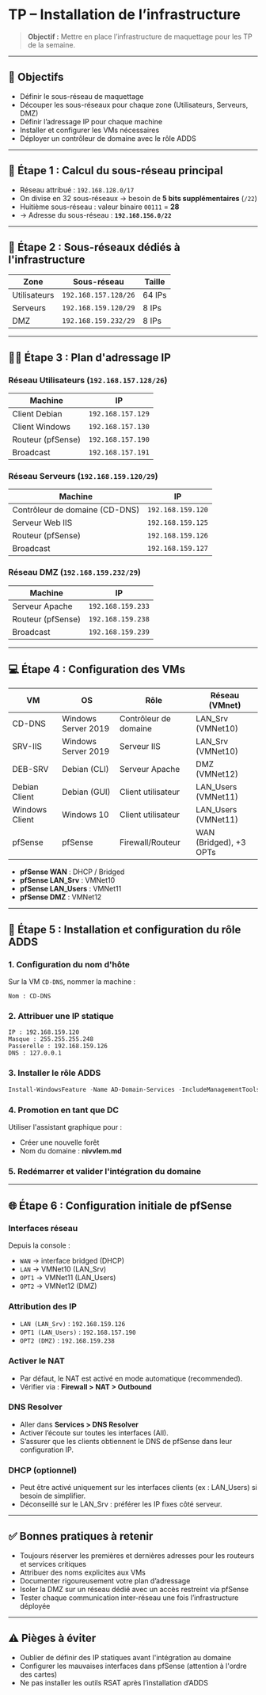 # TP – Installation de l’infrastructure

> **Objectif :** Mettre en place l’infrastructure de maquettage pour les TP de la semaine.

---

## 🔧 Objectifs

- Définir le sous-réseau de maquettage
- Découper les sous-réseaux pour chaque zone (Utilisateurs, Serveurs, DMZ)
- Définir l’adressage IP pour chaque machine
- Installer et configurer les VMs nécessaires
- Déployer un contrôleur de domaine avec le rôle ADDS

---

## 🧼 Étape 1 : Calcul du sous-réseau principal

- Réseau attribué : `192.168.128.0/17`
- On divise en 32 sous-réseaux → besoin de **5 bits supplémentaires** (`/22`)
- Huitième sous-réseau : valeur binaire `00111` = **28**
- → Adresse du sous-réseau : **`192.168.156.0/22`**

---

## 🗽 Étape 2 : Sous-réseaux dédiés à l'infrastructure

|Zone|Sous-réseau|Taille|
|---|---|---|
|Utilisateurs|`192.168.157.128/26`|64 IPs|
|Serveurs|`192.168.159.120/29`|8 IPs|
|DMZ|`192.168.159.232/29`|8 IPs|

---

## 🧑‍💻 Étape 3 : Plan d'adressage IP

### Réseau Utilisateurs (`192.168.157.128/26`)

|Machine|IP|
|---|---|
|Client Debian|`192.168.157.129`|
|Client Windows|`192.168.157.130`|
|Routeur (pfSense)|`192.168.157.190`|
|Broadcast|`192.168.157.191`|

### Réseau Serveurs (`192.168.159.120/29`)

|Machine|IP|
|---|---|
|Contrôleur de domaine (CD-DNS)|`192.168.159.120`|
|Serveur Web IIS|`192.168.159.125`|
|Routeur (pfSense)|`192.168.159.126`|
|Broadcast|`192.168.159.127`|

### Réseau DMZ (`192.168.159.232/29`)

|Machine|IP|
|---|---|
|Serveur Apache|`192.168.159.233`|
|Routeur (pfSense)|`192.168.159.238`|
|Broadcast|`192.168.159.239`|

---

## 💻 Étape 4 : Configuration des VMs

|VM|OS|Rôle|Réseau (VMnet)|
|---|---|---|---|
|CD-DNS|Windows Server 2019|Contrôleur de domaine|LAN_Srv (VMNet10)|
|SRV-IIS|Windows Server 2019|Serveur IIS|LAN_Srv (VMNet10)|
|DEB-SRV|Debian (CLI)|Serveur Apache|DMZ (VMNet12)|
|Debian Client|Debian (GUI)|Client utilisateur|LAN_Users (VMNet11)|
|Windows Client|Windows 10|Client utilisateur|LAN_Users (VMNet11)|
|pfSense|pfSense|Firewall/Routeur|WAN (Bridged), +3 OPTs|

- **pfSense WAN** : DHCP / Bridged
- **pfSense LAN_Srv** : VMNet10
- **pfSense LAN_Users** : VMNet11
- **pfSense DMZ** : VMNet12

---

## 🧱 Étape 5 : Installation et configuration du rôle ADDS

### 1. Configuration du nom d'hôte

Sur la VM `CD-DNS`, nommer la machine :

```
Nom : CD-DNS
```

### 2. Attribuer une IP statique

```
IP : 192.168.159.120
Masque : 255.255.255.248
Passerelle : 192.168.159.126
DNS : 127.0.0.1
```

### 3. Installer le rôle ADDS

```powershell
Install-WindowsFeature -Name AD-Domain-Services -IncludeManagementTools
```

### 4. Promotion en tant que DC

Utiliser l'assistant graphique pour :

- Créer une nouvelle forêt
- Nom du domaine : **nivvlem.md**

### 5. Redémarrer et valider l'intégration du domaine

---

## 🌐 Étape 6 : Configuration initiale de pfSense

### Interfaces réseau

Depuis la console :

- `WAN` → interface bridged (DHCP)
- `LAN` → VMNet10 (LAN_Srv)
- `OPT1` → VMNet11 (LAN_Users)
- `OPT2` → VMNet12 (DMZ)

### Attribution des IP

- `LAN (LAN_Srv)` : `192.168.159.126`
- `OPT1 (LAN_Users)` : `192.168.157.190`
- `OPT2 (DMZ)` : `192.168.159.238`

### Activer le NAT

- Par défaut, le NAT est activé en mode automatique (recommended).
- Vérifier via : **Firewall > NAT > Outbound**

### DNS Resolver

- Aller dans **Services > DNS Resolver**
- Activer l’écoute sur toutes les interfaces (All).
- S’assurer que les clients obtiennent le DNS de pfSense dans leur configuration IP.

### DHCP (optionnel)

- Peut être activé uniquement sur les interfaces clients (ex : LAN_Users) si besoin de simplifier.
- Déconseillé sur le LAN_Srv : préférer les IP fixes côté serveur.

---

## ✅ Bonnes pratiques à retenir

- Toujours réserver les premières et dernières adresses pour les routeurs et services critiques
- Attribuer des noms explicites aux VMs
- Documenter rigoureusement votre plan d’adressage
- Isoler la DMZ sur un réseau dédié avec un accès restreint via pfSense
- Tester chaque communication inter-réseau une fois l’infrastructure déployée

---

## ⚠️ Pièges à éviter

- Oublier de définir des IP statiques avant l'intégration au domaine
- Configurer les mauvaises interfaces dans pfSense (attention à l'ordre des cartes)
- Ne pas installer les outils RSAT après l’installation d’ADDS
